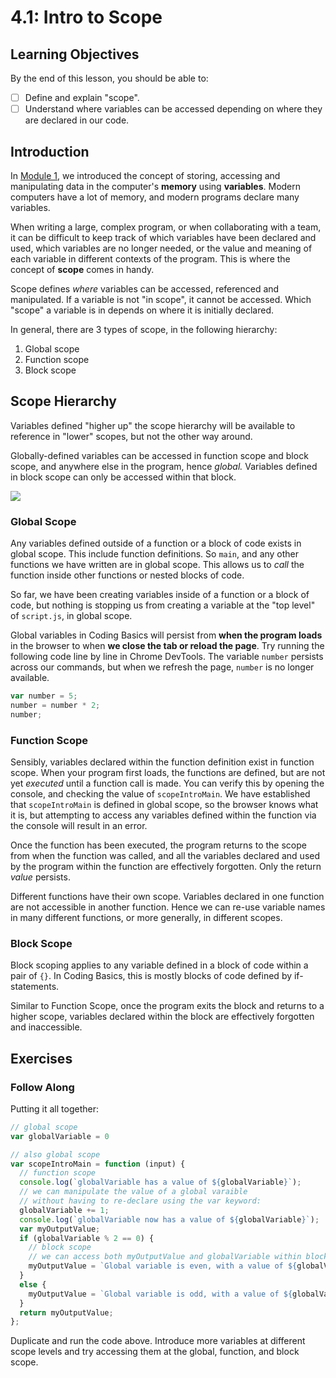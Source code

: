 # 4.1: Intro to Scope

## Learning Objectives

By the end of this lesson, you should be able to:

* [ ] Define and explain "scope".
* [ ] Understand where variables can be accessed depending on where they are declared in our code.

## Introduction

In [Module 1](../1-data-types-structures-and-manipulations/1.2-variables.md), we introduced the concept of storing, accessing and manipulating data in the computer's **memory** using **variables**. Modern computers have a lot of memory, and modern programs declare many variables.&#x20;

When writing a large, complex program, or when collaborating with a team, it can be difficult to keep track of which variables have been declared and used, which variables are no longer needed, or the value and meaning of each variable in different contexts of the program. This is where the concept of **scope** comes in handy.

Scope defines _where_ variables can be accessed, referenced and manipulated. If a variable is not "in scope", it cannot be accessed. Which "scope" a variable is in depends on where it is initially declared.

In general, there are 3 types of scope, in the following hierarchy:

1. Global scope
2. Function scope
3. Block scope

## Scope Hierarchy

Variables defined "higher up" the scope hierarchy will be available to reference in "lower" scopes, but not the other way around.&#x20;

Globally-defined variables can be accessed in function scope and block scope, and anywhere else in the program, hence _global._ Variables defined in block scope can only be accessed within that block.

![](https://www.stevethedev.com/storage/app/uploads/public/5aa/d54/a47/5aad54a47d2e0123286333.png)

### Global Scope

Any variables defined outside of a function or a block of code exists in global scope. This include function definitions. So `main`, and any other functions we have written are in global scope. This allows us to _call_ the function inside other functions or nested blocks of code.

So far, we have been creating variables inside of a function or a block of code, but nothing is stopping us from creating a variable at the "top level" of `script.js`, in global scope.

Global variables in Coding Basics will persist from **when the program loads** in the browser to when **we close the tab or reload the page**. Try running the following code line by line in Chrome DevTools. The variable `number` persists across our commands, but when we refresh the page, `number` is no longer available.&#x20;

```javascript
var number = 5;
number = number * 2;
number;
```

### Function Scope

Sensibly, variables declared within the function definition exist in function scope. When your program first loads, the functions are defined, but are not yet _executed_ until a function call is made. You can verify this by opening the console, and checking the value of `scopeIntroMain`. We have established that `scopeIntroMain` is defined in global scope, so the browser knows what it is, but attempting to access any variables defined within the function via the console will result in an error.&#x20;

Once the function has been executed, the program returns to the scope from when the function was called, and all the variables declared and used by the program within the function are effectively forgotten. Only the return _value_ persists.&#x20;

Different functions have their own scope. Variables declared in one function are not accessible in another function. Hence we can re-use variable names in many different functions, or more generally, in different scopes.

### Block Scope

Block scoping applies to any variable defined in a block of code within a pair of `{}`. In Coding Basics, this is mostly blocks of code defined by if-statements.

Similar to Function Scope, once the program exits the block and returns to a higher scope, variables declared within the block are effectively forgotten and inaccessible.&#x20;

## Exercises

### **Follow Along**

Putting it all together:

```javascript
// global scope
var globalVariable = 0

// also global scope
var scopeIntroMain = function (input) {
  // function scope
  console.log(`globalVariable has a value of ${globalVariable}`);
  // we can manipulate the value of a global varaible
  // without having to re-declare using the var keyword:
  globalVariable += 1;
  console.log(`globalVariable now has a value of ${globalVariable}`);
  var myOutputValue;
  if (globalVariable % 2 == 0) {
    // block scope
    // we can access both myOutputValue and globalVariable within block scope
    myOutputValue = `Global variable is even, with a value of ${globalVariable}`;
  }
  else {
    myOutputValue = `Global variable is odd, with a value of ${globalVariable}`;
  }
  return myOutputValue;
};
```

Duplicate and run the code above. Introduce more variables at different scope levels and try accessing them at the global, function, and block scope.&#x20;
